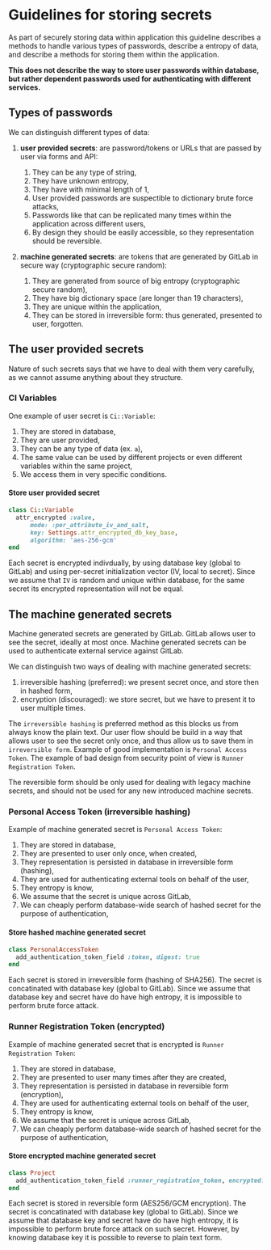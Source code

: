 # Guidelines for storing secrets

As part of securely storing data within application this guideline
describes a methods to handle various types of passwords,
describe a entropy of data, and describe a methods for storing them
within the application.

**This does not describe the way to store user passwords within database,
but rather dependent passwords used for authenticating with different services.**

## Types of passwords

We can distinguish different types of data:

1. **user provided secrets**: are password/tokens or URLs that are passed by user via forms and API:

    1. They can be any type of string,
    2. They have unknown entropy,
    3. They have with minimal length of 1,
    4. User provided passwords are suspectible to dictionary brute force attacks,
    5. Passwords like that can be replicated many times within the application across different users,
    6. By design they should be easily accessible, so they representation should be reversible.

1. **machine generated secrets**: are tokens that are generated by GitLab in secure way (cryptographic secure random):

    1. They are generated from source of big entropy (cryptographic secure random),
    2. They have big dictionary space (are longer than 19 characters),
    3. They are unique within the application,
    4. They can be stored in irreversible form: thus generated, presented to user, forgotten.

## The **user provided secrets**

Nature of such secrets says that we have to deal with them very carefully,
as we cannot assume anything about they structure.

### CI Variables

One example of user secret is `Ci::Variable`:

1. They are stored in database,
2. They are user provided,
3. They can be any type of data (ex. `a`),
4. The same value can be used by different projects or even different variables within the same project,
5. We access them in very specific conditions.

#### Store user provided secret

```ruby
class Ci::Variable
  attr_encrypted :value,
      mode: :per_attribute_iv_and_salt,
      key: Settings.attr_encrypted_db_key_base,
      algorithm: 'aes-256-gcm'
end
```

Each secret is encrypted indivdually, by using database key (global to GitLab)
and using per-secret initialization vector (IV, local to secret). Since we assume that
`IV` is random and unique within database, for the same secret its encrypted
representation will not be equal.

## The **machine generated secrets**

Machine generated secrets are generated by GitLab.
GitLab allows user to see the secret, ideally at most once.
Machine generated secrets can be used to authenticate external
service against GitLab.

We can distinguish two ways of dealing with machine generated secrets:

1. irreversible hashing (preferred): we present secret once, and store then in hashed form,
2. encryption (discouraged): we store secret, but we have to present it to user multiple times.

The `irreversible hashing` is preferred method as this blocks us from always know the plain text. Our user flow should be build in a way that allows user to see the secret only once, and thus allow us to save them in `irreversible form`. Example of good implementation is `Personal Access Token`. The example of bad design from security point of view is `Runner Registration Token`.

The reversible form should be only used for dealing with legacy machine secrets,
and should not be used for any new introduced machine secrets.

### Personal Access Token (irreversible hashing)

Example of machine generated secret is `Personal Access Token`:

1. They are stored in database,
1. They are presented to user only once, when created,
1. They representation is persisted in database in irreversible form (hashing),
1. They are used for authenticating external tools on behalf of the user,
1. They entropy is know,
1. We assume that the secret is unique across GitLab,
1. We can cheaply perform database-wide search of hashed secret for the purpose of authentication,

#### Store hashed machine generated secret

```ruby
class PersonalAccessToken
  add_authentication_token_field :token, digest: true
end
```

Each secret is stored in irreversible form (hashing of SHA256).
The secret is concatinated with database key (global to GitLab).
Since we assume that database key and secret have do have high entropy,
it is impossible to perform brute force attack.

### Runner Registration Token (encrypted)

Example of machine generated secret that is encrypted is `Runner Registration Token`:

1. They are stored in database,
1. They are presented to user many times after they are created,
1. They representation is persisted in database in reversible form (encryption),
1. They are used for authenticating external tools on behalf of the user,
1. They entropy is know,
1. We assume that the secret is unique across GitLab,
1. We can cheaply perform database-wide search of hashed secret for the purpose of authentication,

#### Store encrypted machine generated secret

```ruby
class Project
  add_authentication_token_field :runner_registration_token, encrypted: true
end
```

Each secret is stored in reversible form (AES256/GCM encryption).
The secret is concatinated with database key (global to GitLab).
Since we assume that database key and secret have do have high entropy,
it is impossible to perform brute force attack on such secret.
However, by knowing database key it is possible to reverse to plain text form.
